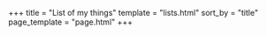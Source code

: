 +++
title = "List of my things"
template = "lists.html"
sort_by = "title"
page_template = "page.html"
+++

